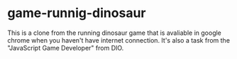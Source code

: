 # game-runnig-dinosaur
This is a clone from the running dinosaur game that is avaliable in google chrome when you haven't have internet connection. It's also a task from the  "JavaScript Game Developer" from DIO.
